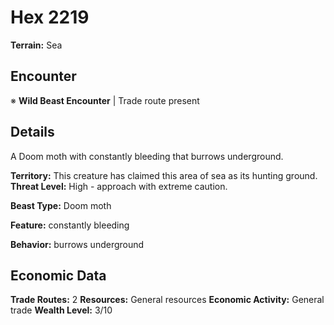 # Hex 2219

**Terrain:** Sea

## Encounter
※ **Wild Beast Encounter** | Trade route present

## Details
A Doom moth with constantly bleeding that burrows underground.

**Territory:** This creature has claimed this area of sea as its hunting ground.
**Threat Level:** High - approach with extreme caution.

**Beast Type:** Doom moth

**Feature:** constantly bleeding

**Behavior:** burrows underground

## Economic Data
**Trade Routes:** 2
**Resources:** General resources
**Economic Activity:** General trade
**Wealth Level:** 3/10
